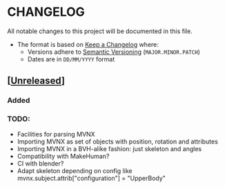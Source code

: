 # CHANGELOG
All notable changes to this project will be documented in this file.

* The format is based on [Keep a Changelog](https://keepachangelog.com/en/1.0.0/) where:
  - Versions adhere to [Semantic Versioning](https://semver.org/spec/v2.0.0.html) (`MAJOR.MINOR.PATCH`)
  - Dates are in `DD/MM/YYYY` format





## [[Unreleased](https://github.com/andres-fr/blender_mvnx_io/compare/0.1.0...HEAD)]

### Added

### TODO:

* Facilities for parsing MVNX
* Importing MVNX as set of objects with position, rotation and attributes
* Importing MVNX in a BVH-alike fashion: just skeleton and angles
* Compatibility with MakeHuman?
* CI with blender?
* Adapt skeleton depending on config like mvnx.subject.attrib["configuration"] = "UpperBody"
